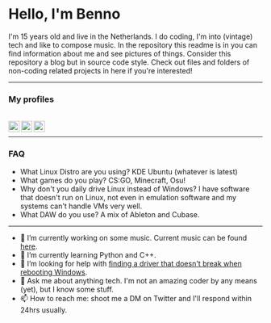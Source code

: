 # Hello, I'm Benno

I'm 15 years old and live in the Netherlands. I do coding, I'm into (vintage) tech and like to compose music.
In the repository this readme is in you can find information about me and see pictures of things. Consider this repository a blog but in source code style.
Check out files and folders of non-coding related projects in here if you're interested!
<hr>

### My profiles
<br>
<a href="https://discord.com/users/562510266743390220">
  <img align="left" width="22px" src="https://cdn.jsdelivr.net/npm/simple-icons@v3/icons/discord.svg" />
</a>
<a href="https://forum.xda-developers.com/m/bennomp.9923791/">
  <img align="left" alt="XDA Forums" width="22px" src="https://cdn.jsdelivr.net/npm/simple-icons@3.13.0/icons/xdadevelopers.svg" />
</a>
<a href="https://www.hifiengine.com/users/bennomp">
  <img align="left" alt="HiFi Engine" width="22px" src="https://www.hifiengine.com/icons/favicon-32x32.png" />
</a>
<br>
<hr>

### FAQ

- What Linux Distro are you using?                      KDE Ubuntu (whatever is latest)
- What games do you play?                               CS:GO, Minecraft, Osu!
- Why don't you daily drive Linux instead of Windows?   I have software that doesn't run on Linux, not even in emulation software and my systems can't handle VMs very well.
- What DAW do you use?                                  A mix of Ableton and Cubase.
<hr>

- 🔭 I’m currently working on some music. Current music can be found [here](https://soundcloud.com/officialaccidentalmusic "My SoundCloud").
- 🌱 I’m currently learning Python and C++.
- 🤔 I’m looking for help with [finding a driver that doesn't break when rebooting Windows](https://github.com/BennoMP/BennoMP/tree/main/Creative%20Sound%20Blaster%20Audigy).
- 💬 Ask me about anything tech. I'm not an amazing coder by any means (yet), but I know some stuff.
- 📫 How to reach me: shoot me a DM on Twitter and I'll respond within 24hrs usually.

